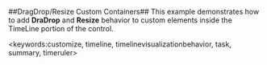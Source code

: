 ##DragDrop/Resize Custom Containers##
This example demonstrates how to add <b>DraDrop</b> and <b>Resize</b> behavior to custom elements inside the TimeLine portion of the control. 

<keywords:customize, timeline, timelinevisualizationbehavior, task, summary, timeruler>